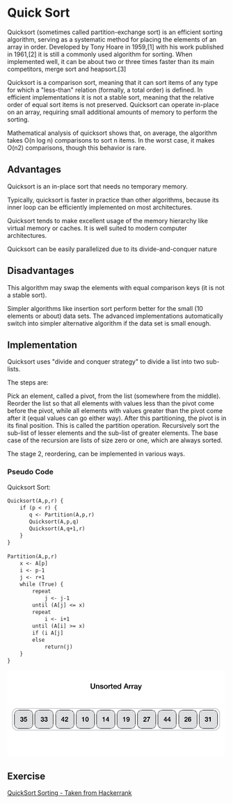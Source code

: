 # Quick Sort

Quicksort (sometimes called partition-exchange sort) is an efficient sorting algorithm, serving as a systematic method for placing the elements of an array in order. Developed by Tony Hoare in 1959,[1] with his work published in 1961,[2] it is still a commonly used algorithm for sorting. When implemented well, it can be about two or three times faster than its main competitors, merge sort and heapsort.[3]

Quicksort is a comparison sort, meaning that it can sort items of any type for which a "less-than" relation (formally, a total order) is defined. In efficient implementations it is not a stable sort, meaning that the relative order of equal sort items is not preserved. Quicksort can operate in-place on an array, requiring small additional amounts of memory to perform the sorting.

Mathematical analysis of quicksort shows that, on average, the algorithm takes O(n log n) comparisons to sort n items. In the worst case, it makes O(n2) comparisons, though this behavior is rare.

## Advantages
Quicksort is an in-place sort that needs no temporary memory.

Typically, quicksort is faster in practice than other  algorithms, because its inner loop can be efficiently implemented on most architectures.

Quicksort tends to make excellent usage of the memory hierarchy like virtual memory or caches. It is well suited to modern computer architectures.

Quicksort can be easily parallelized due to its divide-and-conquer nature
 
## Disadvantages

This algorithm may swap the elements with equal comparison keys (it is not a stable sort).

Simpler algorithms like insertion sort perform better for the small (10 elements or about) data sets. The advanced implementations automatically switch into simpler alternative algorithm if the data set is small enough.


## Implementation

Quicksort uses "divide and conquer strategy" to divide a list into two sub-lists.

The steps are:

Pick an element, called a pivot, from the list (somewhere from the middle).
Reorder the list so that all elements with values less than the pivot come before the pivot, while all elements with values greater than the pivot come after it (equal values can go either way). After this partitioning, the pivot is in its final position. This is called the partition operation.
Recursively sort the sub-list of lesser elements and the sub-list of greater elements.
The base case of the recursion are lists of size zero or one, which are always sorted.

The stage 2, reordering, can be implemented in various ways.

### Pseudo Code

Quicksort Sort:

```
Quicksort(A,p,r) {
    if (p < r) {
       q <- Partition(A,p,r)
       Quicksort(A,p,q)
       Quicksort(A,q+1,r)
    }
}

Partition(A,p,r)
    x <- A[p]
    i <- p-1
    j <- r+1
    while (True) {
        repeat
            j <- j-1
        until (A[j] <= x)
        repeat
            i <- i+1
        until (A[i] >= x)
        if (i A[j]
        else 
            return(j)
    }
}
```

![Quick Sort animation](quick_sort_partition_animation.gif)


## Exercise

[QuickSort Sorting  - Taken from Hackerrank](https://www.hackerrank.com/challenges/quicksort2)




